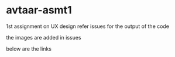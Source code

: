 # avtaar-asmt1
1st assignment on UX design
refer issues for the output of the code 

the images are added in issues

below are the links





